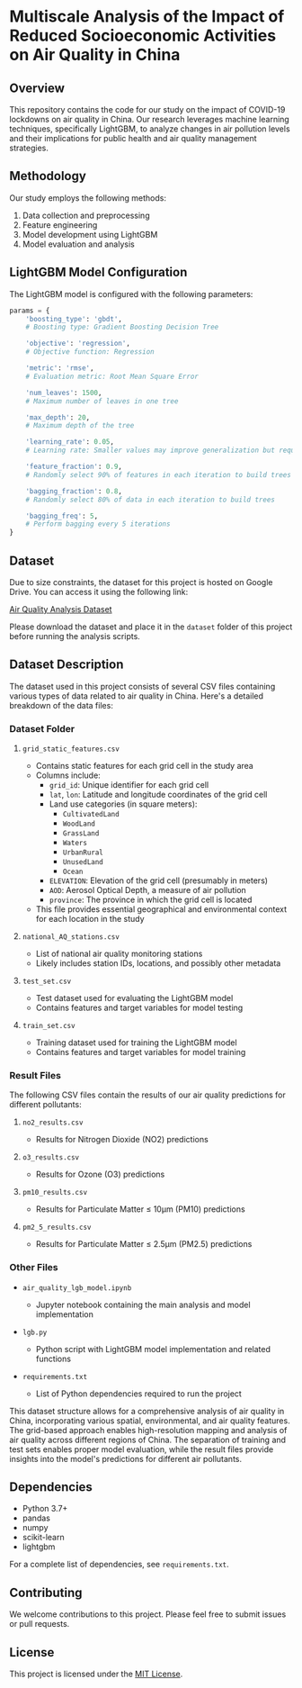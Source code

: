 # Multiscale Analysis of the Impact of Reduced Socioeconomic Activities on Air Quality in China

## Overview

This repository contains the code for our study on the impact of COVID-19 lockdowns on air quality in China. Our research leverages machine learning techniques, specifically LightGBM, to analyze changes in air pollution levels and their implications for public health and air quality management strategies.

## Methodology

Our study employs the following methods:

1. Data collection and preprocessing
2. Feature engineering
3. Model development using LightGBM
4. Model evaluation and analysis


## LightGBM Model Configuration

The LightGBM model is configured with the following parameters:

```python
params = {
    'boosting_type': 'gbdt',
    # Boosting type: Gradient Boosting Decision Tree

    'objective': 'regression',
    # Objective function: Regression

    'metric': 'rmse',
    # Evaluation metric: Root Mean Square Error

    'num_leaves': 1500,
    # Maximum number of leaves in one tree

    'max_depth': 20,
    # Maximum depth of the tree

    'learning_rate': 0.05,
    # Learning rate: Smaller values may improve generalization but require more iterations

    'feature_fraction': 0.9,
    # Randomly select 90% of features in each iteration to build trees

    'bagging_fraction': 0.8,
    # Randomly select 80% of data in each iteration to build trees

    'bagging_freq': 5,
    # Perform bagging every 5 iterations
}
```

## Dataset

Due to size constraints, the dataset for this project is hosted on Google Drive. You can access it using the following link:

[Air Quality Analysis Dataset](https://drive.google.com/drive/folders/12ZRGJg0IK3h3j9HbxZFV3h8cM_vTWjvU?usp=sharing)

Please download the dataset and place it in the `dataset` folder of this project before running the analysis scripts.

## Dataset Description

The dataset used in this project consists of several CSV files containing various types of data related to air quality in China. Here's a detailed breakdown of the data files:

### Dataset Folder

1. `grid_static_features.csv`
   - Contains static features for each grid cell in the study area
   - Columns include:
     - `grid_id`: Unique identifier for each grid cell
     - `lat`, `lon`: Latitude and longitude coordinates of the grid cell
     - Land use categories (in square meters):
       - `CultivatedLand`
       - `WoodLand`
       - `GrassLand`
       - `Waters`
       - `UrbanRural`
       - `UnusedLand`
       - `Ocean`
     - `ELEVATION`: Elevation of the grid cell (presumably in meters)
     - `AOD`: Aerosol Optical Depth, a measure of air pollution
     - `province`: The province in which the grid cell is located
   - This file provides essential geographical and environmental context for each location in the study

2. `national_AQ_stations.csv`
   - List of national air quality monitoring stations
   - Likely includes station IDs, locations, and possibly other metadata

3. `test_set.csv`
   - Test dataset used for evaluating the LightGBM model
   - Contains features and target variables for model testing

4. `train_set.csv`
   - Training dataset used for training the LightGBM model
   - Contains features and target variables for model training

### Result Files

The following CSV files contain the results of our air quality predictions for different pollutants:

1. `no2_results.csv`
   - Results for Nitrogen Dioxide (NO2) predictions

2. `o3_results.csv`
   - Results for Ozone (O3) predictions

3. `pm10_results.csv`
   - Results for Particulate Matter ≤ 10µm (PM10) predictions

4. `pm2_5_results.csv`
   - Results for Particulate Matter ≤ 2.5µm (PM2.5) predictions

### Other Files

- `air_quality_lgb_model.ipynb`
  - Jupyter notebook containing the main analysis and model implementation

- `lgb.py`
  - Python script with LightGBM model implementation and related functions

- `requirements.txt`
  - List of Python dependencies required to run the project

This dataset structure allows for a comprehensive analysis of air quality in China, incorporating various spatial, environmental, and air quality features. The grid-based approach enables high-resolution mapping and analysis of air quality across different regions of China. The separation of training and test sets enables proper model evaluation, while the result files provide insights into the model's predictions for different air pollutants.

## Dependencies

- Python 3.7+
- pandas
- numpy
- scikit-learn
- lightgbm

For a complete list of dependencies, see `requirements.txt`.

## Contributing

We welcome contributions to this project. Please feel free to submit issues or pull requests.

## License

This project is licensed under the [MIT License](LICENSE).
